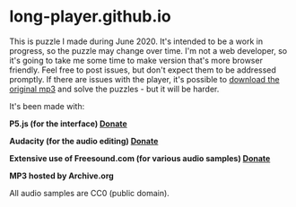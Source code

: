 # long-player.github.io

This is puzzle I made during June 2020. It's intended to be a work in progress, so the puzzle may change over time. 
I'm not a web developer, so it's going to take me some time to make version that's more browser friendly.
Feel free to post issues, but don't expect them to be addressed promptly.
If there are issues with the player, it's possible to [download the original mp3](https://soundcloud.com/user-358161767/2451g) and solve the puzzles - but it will be harder.

It's been made with: 

**P5.js (for the interface) [Donate](https://p5js.org/community/)**

**Audacity (for the audio editing) [Donate](https://www.audacityteam.org/donate/)**

**Extensive use of Freesound.com (for various audio samples) [Donate](https://freesound.org/donations/donate/)**

**MP3 hosted by Archive.org**

All audio samples are CC0 (public domain).
